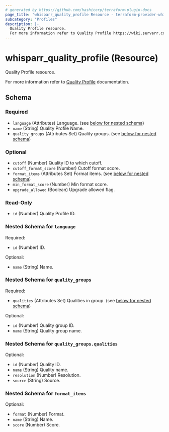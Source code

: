 ```yaml
---
# generated by https://github.com/hashicorp/terraform-plugin-docs
page_title: "whisparr_quality_profile Resource - terraform-provider-whisparr"
subcategory: "Profiles"
description: |-
  Quality Profile resource.
  For more information refer to Quality Profile https://wiki.servarr.com/whisparr/settings#quality-profiles documentation.
---
```


# whisparr_quality_profile (Resource)

<!-- subcategory:Profiles -->Quality Profile resource.
For more information refer to [Quality Profile](https://wiki.servarr.com/whisparr/settings#quality-profiles) documentation.



<!-- schema generated by tfplugindocs -->
## Schema

### Required

- `language` (Attributes) Language. (see [below for nested schema](#nestedatt--language))
- `name` (String) Quality Profile Name.
- `quality_groups` (Attributes Set) Quality groups. (see [below for nested schema](#nestedatt--quality_groups))

### Optional

- `cutoff` (Number) Quality ID to which cutoff.
- `cutoff_format_score` (Number) Cutoff format score.
- `format_items` (Attributes Set) Format items. (see [below for nested schema](#nestedatt--format_items))
- `min_format_score` (Number) Min format score.
- `upgrade_allowed` (Boolean) Upgrade allowed flag.

### Read-Only

- `id` (Number) Quality Profile ID.

<a id="nestedatt--language"></a>
### Nested Schema for `language`

Required:

- `id` (Number) ID.

Optional:

- `name` (String) Name.


<a id="nestedatt--quality_groups"></a>
### Nested Schema for `quality_groups`

Required:

- `qualities` (Attributes Set) Qualities in group. (see [below for nested schema](#nestedatt--quality_groups--qualities))

Optional:

- `id` (Number) Quality group ID.
- `name` (String) Quality group name.

<a id="nestedatt--quality_groups--qualities"></a>
### Nested Schema for `quality_groups.qualities`

Optional:

- `id` (Number) Quality ID.
- `name` (String) Quality name.
- `resolution` (Number) Resolution.
- `source` (String) Source.



<a id="nestedatt--format_items"></a>
### Nested Schema for `format_items`

Optional:

- `format` (Number) Format.
- `name` (String) Name.
- `score` (Number) Score.


